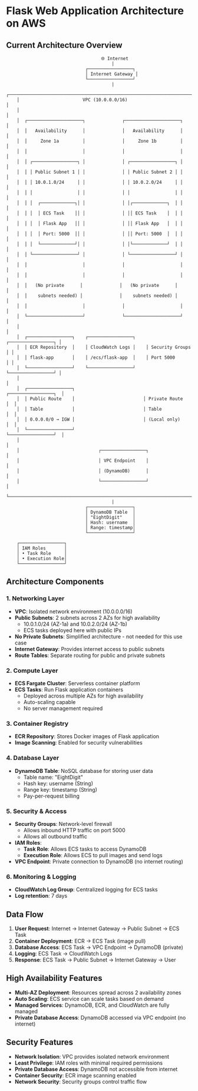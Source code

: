 # Flask Web Application Architecture on AWS

## Current Architecture Overview

```
                                    🌐 Internet
                                        |
                              ┌─────────────────┐
                              │ Internet Gateway │
                              └─────────────────┘
                                        |
    ┌─────────────────────────────────────────────────────────────────────┐
    │                        VPC (10.0.0.0/16)                           │
    │                                                                     │
    │  ┌─────────────────────┐              ┌─────────────────────┐      │
    │  │   Availability      │              │   Availability      │      │
    │  │     Zone 1a         │              │     Zone 1b         │      │
    │  │                     │              │                     │      │
    │  │ ┌─────────────────┐ │              │ ┌─────────────────┐ │      │
    │  │ │ Public Subnet 1 │ │              │ │ Public Subnet 2 │ │      │
    │  │ │ 10.0.1.0/24     │ │              │ │ 10.0.2.0/24     │ │      │
    │  │ │                 │ │              │ │                 │ │      │
    │  │ │  ┌─────────────┐│ │              │ │┌─────────────┐  │ │      │
    │  │ │  │ ECS Task    ││ │              │ ││ ECS Task    │  │ │      │
    │  │ │  │ Flask App   ││ │              │ ││ Flask App   │  │ │      │
    │  │ │  │ Port: 5000  ││ │              │ ││ Port: 5000  │  │ │      │
    │  │ │  └─────────────┘│ │              │ │└─────────────┘  │ │      │
    │  │ └─────────────────┘ │              │ └─────────────────┘ │      │
    │  │                     │              │                     │      │
    │  │                     │              │                     │      │
    │  │   (No private      │              │   (No private      │      │
    │  │    subnets needed) │              │    subnets needed) │      │
    │  │                     │              │                     │      │
    │  └─────────────────────┘              └─────────────────────┘      │
    │                                                                     │
    │  ┌─────────────────┐    ┌─────────────────┐    ┌─────────────────┐ │
    │  │ ECR Repository  │    │ CloudWatch Logs │    │ Security Groups │ │
    │  │ flask-app       │    │ /ecs/flask-app  │    │ Port 5000       │ │
    │  └─────────────────┘    └─────────────────┘    └─────────────────┘ │
    │                                                                     │
    │  ┌─────────────────┐                          ┌─────────────────┐  │
    │  │ Public Route    │                          │ Private Route   │  │
    │  │ Table           │                          │ Table           │  │
    │  │ 0.0.0.0/0 → IGW │                          │ (Local only)    │  │
    │  └─────────────────┘                          └─────────────────┘  │
    │                                                                     │
    │                              ┌─────────────────┐                   │
    │                              │ VPC Endpoint    │                   │
    │                              │ (DynamoDB)      │                   │
    │                              └─────────────────┘                   │
    └─────────────────────────────────────────────────────────────────────┘
                                        |
                              ┌─────────────────┐
                              │ DynamoDB Table  │
                              │ "EightDigit"    │
                              │ Hash: username  │
                              │ Range: timestamp│
                              └─────────────────┘

    ┌─────────────────┐
    │ IAM Roles       │
    │ • Task Role     │
    │ • Execution Role│
    └─────────────────┘
```

## Architecture Components

### 1. **Networking Layer**
- **VPC**: Isolated network environment (10.0.0.0/16)
- **Public Subnets**: 2 subnets across 2 AZs for high availability
  - 10.0.1.0/24 (AZ-1a) and 10.0.2.0/24 (AZ-1b)
  - ECS tasks deployed here with public IPs
- **No Private Subnets**: Simplified architecture - not needed for this use case
- **Internet Gateway**: Provides internet access to public subnets
- **Route Tables**: Separate routing for public and private subnets

### 2. **Compute Layer**
- **ECS Fargate Cluster**: Serverless container platform
- **ECS Tasks**: Run Flask application containers
  - Deployed across multiple AZs for high availability
  - Auto-scaling capable
  - No server management required

### 3. **Container Registry**
- **ECR Repository**: Stores Docker images of Flask application
- **Image Scanning**: Enabled for security vulnerabilities

### 4. **Database Layer**
- **DynamoDB Table**: NoSQL database for storing user data
  - Table name: "EightDigit"
  - Hash key: username (String)
  - Range key: timestamp (String)
  - Pay-per-request billing

### 5. **Security & Access**
- **Security Groups**: Network-level firewall
  - Allows inbound HTTP traffic on port 5000
  - Allows all outbound traffic
- **IAM Roles**:
  - **Task Role**: Allows ECS tasks to access DynamoDB
  - **Execution Role**: Allows ECS to pull images and send logs
- **VPC Endpoint**: Private connection to DynamoDB (no internet routing)

### 6. **Monitoring & Logging**
- **CloudWatch Log Group**: Centralized logging for ECS tasks
- **Log retention**: 7 days

## Data Flow

1. **User Request**: Internet → Internet Gateway → Public Subnet → ECS Task
2. **Container Deployment**: ECR → ECS Task (image pull)
3. **Database Access**: ECS Task → VPC Endpoint → DynamoDB (private)
4. **Logging**: ECS Task → CloudWatch Logs
5. **Response**: ECS Task → Public Subnet → Internet Gateway → User

## High Availability Features

- **Multi-AZ Deployment**: Resources spread across 2 availability zones
- **Auto Scaling**: ECS service can scale tasks based on demand
- **Managed Services**: DynamoDB, ECR, and CloudWatch are fully managed
- **Private Database Access**: DynamoDB accessed via VPC endpoint (no internet)

## Security Features

- **Network Isolation**: VPC provides isolated network environment
- **Least Privilege**: IAM roles with minimal required permissions
- **Private Database Access**: DynamoDB not accessible from internet
- **Container Security**: ECR image scanning enabled
- **Network Security**: Security groups control traffic flow